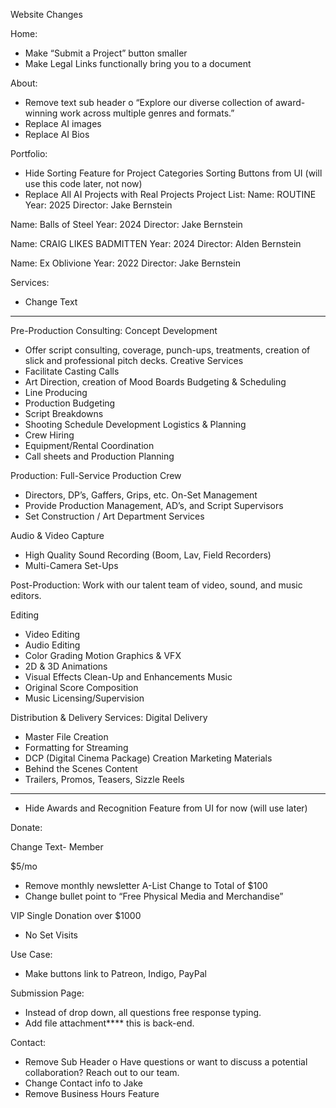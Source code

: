Website Changes

Home:
- Make “Submit a Project” button smaller
- Make Legal Links functionally bring you to a document

About:
- Remove text sub header
o “Explore our diverse collection of award-winning work across multiple genres
and formats.”
- Replace AI images
- Replace AI Bios

Portfolio:
- Hide Sorting Feature for Project Categories Sorting Buttons from UI (will use this code
later, not now)
- Replace All AI Projects with Real Projects
Project List:
Name: ROUTINE
Year: 2025
Director: Jake Bernstein

Name: Balls of Steel
Year: 2024
Director: Jake Bernstein

Name: CRAIG LIKES BADMITTEN
Year: 2024
Director: Alden Bernstein

Name: Ex Oblivione
Year: 2022
Director: Jake Bernstein

Services:
- Change Text
---------
Pre-Production Consulting:
Concept Development
- Offer script consulting, coverage, punch-ups, treatments, creation of slick and
professional pitch decks.
Creative Services
- Facilitate Casting Calls
- Art Direction, creation of Mood Boards
Budgeting & Scheduling
- Line Producing
- Production Budgeting
- Script Breakdowns
- Shooting Schedule Development
Logistics & Planning
- Crew Hiring
- Equipment/Rental Coordination
- Call sheets and Production Planning

Production:
Full-Service Production Crew
- Directors, DP’s, Gaffers, Grips, etc.
On-Set Management
- Provide Production Management, AD’s, and Script Supervisors
- Set Construction / Art Department Services

Audio & Video Capture
- High Quality Sound Recording (Boom, Lav, Field Recorders)
- Multi-Camera Set-Ups

Post-Production:
Work with our talent team of video, sound, and music editors.

Editing
- Video Editing
- Audio Editing
- Color Grading
Motion Graphics & VFX
- 2D & 3D Animations
- Visual Effects Clean-Up and Enhancements
Music
- Original Score Composition
- Music Licensing/Supervision

Distribution & Delivery Services:
Digital Delivery
- Master File Creation
- Formatting for Streaming
- DCP (Digital Cinema Package) Creation
Marketing Materials
- Behind the Scenes Content
- Trailers, Promos, Teasers, Sizzle Reels
--------
- Hide Awards and Recognition Feature from UI for now (will use later)

Donate:

Change Text-
Member

$5/mo
- Remove monthly newsletter
A-List
Change to Total of $100
- Change bullet point to “Free Physical Media and Merchandise”

VIP
Single Donation over $1000
- No Set Visits

Use Case:
- Make buttons link to Patreon, Indigo, PayPal

Submission Page:
- Instead of drop down, all questions free response typing.
- Add file attachment**** this is back-end.

Contact:
- Remove Sub Header
o Have questions or want to discuss a potential collaboration?
Reach out to our team.
- Change Contact info to Jake
- Remove Business Hours Feature